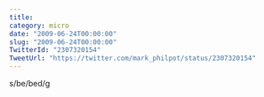 ```yaml
---
title: 
category: micro
date: "2009-06-24T00:00:00"
slug: "2009-06-24T00:00:00"
TwitterId: "2307320154"
TweetUrl: "https://twitter.com/mark_philpot/status/2307320154"
---
```


s/be/bed/g
